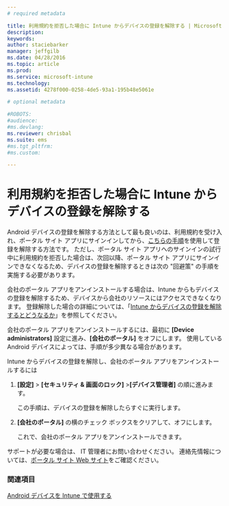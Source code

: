 ```yaml
---
# required metadata

title: 利用規約を拒否した場合に Intune からデバイスの登録を解除する | Microsoft Intune
description:
keywords:
author: staciebarker
manager: jeffgilb
ms.date: 04/28/2016
ms.topic: article
ms.prod:
ms.service: microsoft-intune
ms.technology:
ms.assetid: 4278f000-0258-4de5-93a1-195b48e5061e

# optional metadata

#ROBOTS:
#audience:
#ms.devlang:
ms.reviewer: chrisbal
ms.suite: ems
#ms.tgt_pltfrm:
#ms.custom:

---
```



# 利用規約を拒否した場合に Intune からデバイスの登録を解除する

Android デバイスの登録を解除する方法として最も良いのは、利用規約を受け入れ、ポータル サイト アプリにサインインしてから、[こちらの手順](unenroll-your-device-from-intune-android.md)を使用して登録を解除する方法です。 ただし、ポータル サイト アプリへのサインインの試行中に利用規約を拒否した場合は、次回以降、ポータル サイト アプリにサインインできなくなるため、デバイスの登録を解除するときは次の "回避策" の手順を実施する必要があります。

会社のポータル アプリをアンインストールする場合は、Intune からもデバイスの登録を解除するため、デバイスから会社のリソースにはアクセスできなくなります。  登録解除した場合の詳細については、「[Intune からデバイスの登録を解除するとどうなるか](what-happens-if-you-unenroll-your-device-from-intune-android.md)」を参照してください。

会社のポータル アプリをアンインストールするには、最初に **[Device administrators]** 設定に進み、**[会社のポータル]** をオフにします。 使用している Android デバイスによっては、手順が多少異なる場合があります。

Intune からデバイスの登録を解除し、会社のポータル アプリをアンインストールするには

1.  **[設定]** &gt; **[セキュリティ &amp; 画面のロック]** &gt;**[デバイス管理者]** の順に進みます。

    この手順は、デバイスの登録を解除したらすぐに実行します。

2.  **[会社のポータル]** の横のチェック ボックスをクリアして、オフにします。

    これで、会社のポータル アプリをアンインストールできます。

サポートが必要な場合は、 IT 管理者にお問い合わせください。 連絡先情報については、[ポータル サイト Web サイト](http://portal.manage.microsoft.com)をご確認ください。

### 関連項目
[Android デバイスを Intune で使用する](using-your-android-device-with-intune.md)

<!--HONumber=Jun16_HO2-->


